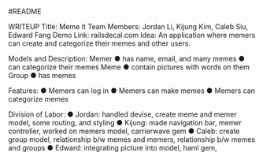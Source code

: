 #README

WRITEUP
Title:  Meme It
Team Members: Jordan Li, Kijung Kim, Caleb Siu, Edward Fang
Demo Link: railsdecal.com
Idea: An application where memers can create and categorize their memes and other users.

Models and Description:
Memer
● has name, email, and many memes
● can categorize their memes
Meme
● contain pictures with words on them
Group
● has memes

Features:
● Memers can log in
● Memers can make memes
● Memers can categorize memes

Division of Labor:
● Jordan: handled devise, create meme and memer model, some routing, and styling
● Kijung: made navigation bar, memer controller, worked on memers model, carrierwave gem
● Caleb: create group model, relationship b/w memes and memers, relationship b/w memes and groups
● Edward: integrating picture into model, haml gem, 
